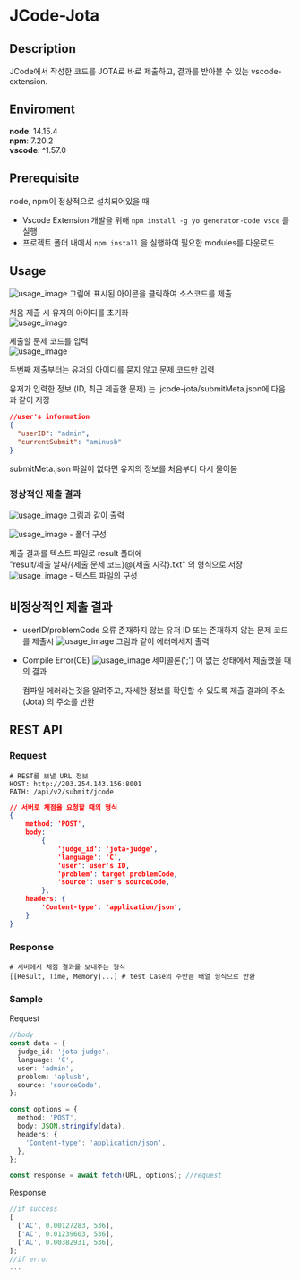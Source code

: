 # JCode-Jota

## Description

JCode에서 작성한 코드를 JOTA로 바로 제출하고, 결과를 받아볼 수 있는 vscode-extension.

## Enviroment

**node**: 14.15.4  
**npm**: 7.20.2  
**vscode**: ^1.57.0

## Prerequisite

node, npm이 정상적으로 설치되어있을 때

- Vscode Extension 개발을 위해 `npm install -g yo generator-code vsce` 를 실행
- 프로젝트 폴더 내에서 `npm install` 을 실행하여 필요한 modules를 다운로드

## Usage

![usage_image]('./images/README_Usage.png') 그림에 표시된 아이콘을 클릭하여 소스코드를 제출

처음 제출 시 유저의 아이디를 초기화  
![usage_image]('./images/id_input.png')

제출할 문제 코드를 입력  
![usage_image]('./images/problem_input.png')

두번째 제출부터는 유저의 아이디를 묻지 않고 문제 코드만 입력

유저가 입력한 정보 (ID, 최근 제출한 문제) 는 .jcode-jota/submitMeta.json에 다음과 같이 저장

```JSON
//user's information
{
  "userID": "admin",
  "currentSubmit": "aminusb"
}

```

submitMeta.json 파일이 없다면 유저의 정보를 처음부터 다시 물어봄

### 정상적인 제출 결과

![usage_image]('./images/submit_success.png') 그림과 같이 출력

![usage_image]('./images/result_folder.png') - 폴더 구성

제출 결과를 텍스트 파일로 result 폴더에  
"result/제출 날짜/{제출 문제 코드}@{제출 시각}.txt" 의 형식으로 저장  
![usage_image]('./images/submit_success.png') - 텍스트 파일의 구성

## 비정상적인 제출 결과

- userID/problemCode 오류
  존재하지 않는 유저 ID 또는 존재하지 않는 문제 코드를 제출시
  ![usage_image]('./images/id_code_error.png') 그림과 같이 에러메세지 출력

- Compile Error(CE)
  ![usage_image]('./images/CE.png') 세미콜론(';') 이 없는 상태에서 제출했을 때의 결과

  컴파일 에러라는것을 알려주고, 자세한 정보를 확인할 수 있도록 제출 결과의 주소(Jota) 의 주소를 반환

## REST API

### Request

```
# REST를 보낼 URL 정보
HOST: http://203.254.143.156:8001
PATH: /api/v2/submit/jcode
```

```JSON
// 서버로 채점을 요청할 때의 형식
{
    method: 'POST',
    body:
        {
            'judge_id': 'jota-judge',
            'language': 'C',
            'user': user's ID,
            'problem': target problemCode,
            'source': user's sourceCode,
        },
    headers: {
        'Content-type': 'application/json',
    }
}

```

### Response

```
# 서버에서 채점 결과를 보내주는 형식
[[Result, Time, Memory]...] # test Case의 수만큼 배열 형식으로 반환
```

### Sample

Request

```ts
//body
const data = {
  judge_id: 'jota-judge',
  language: 'C',
  user: 'admin',
  problem: 'aplusb',
  source: 'sourceCode',
};

const options = {
  method: 'POST',
  body: JSON.stringify(data),
  headers: {
    'Content-type': 'application/json',
  },
};

const response = await fetch(URL, options); //request
```

Response

```ts
//if success
[
  ['AC', 0.00127283, 536],
  ['AC', 0.01239603, 536],
  ['AC', 0.00382931, 536],
];
//if error
...
```
